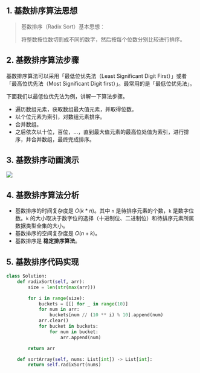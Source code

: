 ## 1. 基数排序算法思想

> 基数排序（Radix Sort）基本思想：
>
> 将整数按位数切割成不同的数字，然后按每个位数分别比较进行排序。

## 2. 基数排序算法步骤

基数排序算法可以采用「最低位优先法（Least Significant Digit First）」或者「最高位优先法（Most Significant Digit first）」。最常用的是「最低位优先法」。

下面我们以最低位优先法为例，讲解一下算法步骤。

- 遍历数组元素，获取数组最大值元素，并取得位数。
- 以个位元素为索引，对数组元素排序。
- 合并数组。
- 之后依次以十位，百位，…，直到最大值元素的最高位处值为索引，进行排序，并合并数组，最终完成排序。

## 3. 基数排序动画演示

![](https://www.runoob.com/wp-content/uploads/2019/03/radixSort.gif)

## 4. 基数排序算法分析

- 基数排序的时间复杂度是 $O(k * n)$。其中 `n` 是待排序元素的个数，`k` 是数字位数。`k` 的大小取决于数字位的选择（十进制位、二进制位）和待排序元素所属数据类型全集的大小。
- 基数排序的空间复杂度是 $O(n + k)$。
- 基数排序是 **稳定排序算法**。

## 5. 基数排序代码实现

```Python
class Solution:
    def radixSort(self, arr):
        size = len(str(max(arr)))

        for i in range(size):
            buckets = [[] for _ in range(10)]
            for num in arr:
                buckets[num // (10 ** i) % 10].append(num)
            arr.clear()
            for bucket in buckets:
                for num in bucket:
                    arr.append(num)

        return arr

    def sortArray(self, nums: List[int]) -> List[int]:
        return self.radixSort(nums)
```

